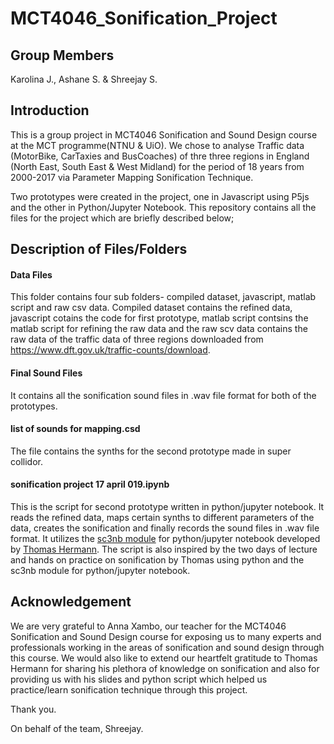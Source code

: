 # MCT4046_Sonification_Project

## Group Members
Karolina J., Ashane S. & Shreejay S.

## Introduction
This is a group project in MCT4046 Sonification and Sound Design course at the MCT programme(NTNU & UiO). We chose to analyse Traffic data (MotorBike, CarTaxies and BusCoaches) of thre three regions in England (North East, South East &  West Midland) for the period of 18 years from 2000-2017 via Parameter Mapping Sonification Technique.

Two prototypes were created in the project, one in Javascript using P5js and the other in Python/Jupyter Notebook. This repository contains all the files for the project which are briefly described below;

## Description of Files/Folders
#### Data Files
This folder contains four sub folders- compiled dataset, javascript, matlab script and raw csv data. Compiled dataset contains the refined data, javascript cotains the code for first prototype, matlab script contsins the matlab script for refining the raw data and the raw scv data contains the raw data of the traffic data of three regions downloaded from https://www.dft.gov.uk/traffic-counts/download.


#### Final Sound Files
It contains all the sonification sound files in .wav file format for both of the prototypes.

#### list of sounds for mapping.csd
The file contains the synths for the second prototype made in super collidor.

#### sonification project 17 april 019.ipynb
This is the script for second prototype written in python/jupyter notebook. It reads the refined data, maps certain synths to different parameters of the data, creates the sonification and finally records the sound files in .wav file format. It utilizes the <a href="https://github.com/thomas-hermann/sc3nb" target="_blank">sc3nb module</a> for python/jupyter notebook developed by <a href="https://sonification.de/thermann/" target="_blank">Thomas Hermann</a>. The script is also inspired by the two days of lecture and hands on practice on sonification by Thomas using python and the sc3nb module for python/jupyter notebook.

## Acknowledgement
We are very grateful to Anna Xambo, our teacher for the MCT4046 Sonification and Sound Design course for exposing us to many experts and professionals working in the areas of sonification and sound design through this course. We would also like to extend our heartfelt gratitude to Thomas Hermann for sharing his plethora of knowledge on sonification and also for providing us with his slides and python script which helped us practice/learn sonification technique through this project.

Thank you.

On behalf of the team, 
Shreejay.


